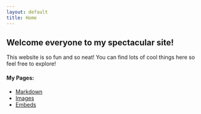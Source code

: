 ```yaml
---
layout: default
title: Home
---
```


## Welcome everyone to my spectacular site!
This website is so fun and so neat! You can find lots of cool things here so feel free to explore!

#### My Pages:

- [Markdown](02-markdown-examples)
- [Images](03-images-examples)
- [Embeds](04-embeds-examples)
